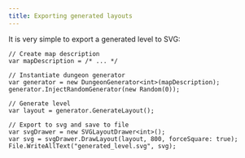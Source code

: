 ```yaml
---
title: Exporting generated layouts
---
```


It is very simple to export a generated level to SVG:

    // Create map description
    var mapDescription = /* ... */

    // Instantiate dungeon generator
    var generator = new DungeonGenerator<int>(mapDescription);
    generator.InjectRandomGenerator(new Random(0));

    // Generate level
    var layout = generator.GenerateLayout();

    // Export to svg and save to file
    var svgDrawer = new SVGLayoutDrawer<int>();
    var svg = svgDrawer.DrawLayout(layout, 800, forceSquare: true);
    File.WriteAllText("generated_level.svg", svg);